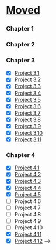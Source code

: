 # [Moved](https://blainjonesacc.github.io/Pages-2/cti110_prog_landing_page)

<!-- # Programming
## Instruction

<!-- ### Flowchart Examples

- [ ]  -->

### Chapter 1

<!-- - [ ] Project 1.1
- [ ] Project 1.2
- [ ] Project 1.3
- [ ] Project 1.4
- [ ] Project 1.5
- [ ] Project 1.6
- [ ] Project 1.7
- [ ] Project 1.8
- [ ] Project 1.9
- [ ] Project 1.10 -->

### Chapter 2

<!-- - [ ] Project 2.1
- [ ] Project 2.2
- [ ] Project 2.3
- [ ] Project 2.4
- [ ] Project 2.5
- [ ] Project 2.6
- [ ] Project 2.7
- [ ] Project 2.8
- [ ] Project 2.9
- [ ] Project 2.10 -->

### Chapter 3

- [X] [Project 3.1](Chapter_3/flowcharts_pseudocode/3.1/equilateral.md)
- [X] [Project 3.2](Chapter_3/flowcharts_pseudocode/3.2/right.md)
- [X] [Project 3.3](Chapter_3/flowcharts_pseudocode/3.3/guess.md)
- [X] [Project 3.4](Chapter_3/flowcharts_pseudocode/3.4/bouncy.md)
- [X] [Project 3.5](Chapter_3/flowcharts_pseudocode/3.5/population.md)
- [X] [Project 3.6](Chapter_3/flowcharts_pseudocode/3.6/leibniz.md)
- [X] [Project 3.7](Chapter_3/flowcharts_pseudocode/3.7/salary.md)
- [X] [Project 3.8](Chapter_3/flowcharts_pseudocode/3.8/gcd.md)
- [X] [Project 3.9](Chapter_3/flowcharts_pseudocode/3.9/sum.md)
- [X] [Project 3.10](Chapter_3/flowcharts_pseudocode/3.10/tidbit.md)
- [X] [Project 3.11](Chapter_3/flowcharts_pseudocode/3.11/sevens.md)

### Chapter 4

- [X] [Project 4.1](Chapter_4/flowcharts_pseudocode/4.1/encrypt.md)
- [X] [Project 4.2](Chapter_4/flowcharts_pseudocode/4.2/decrypt.md)
- [X] [Project 4.3](Chapter_4/flowcharts_pseudocode/4.3/project_4.3.md)
- [X] [Project 4.4](Chapter_4/flowcharts_pseudocode/4.4/project_4.4.md)
- [X] [Project 4.5](Chapter_4/flowcharts_pseudocode/4.5/project4.5.md)
- [ ] Project 4.6
- [ ] Project 4.7
- [ ] Project 4.8
- [ ] Project 4.9
- [ ] Project 4.10
- [X] [Project 4.11](Chapter_4/flowcharts_pseudocode/4.11/textanalysis.md)
- [X] [Project 4.12](Chapter_4/flowcharts_pseudocode/4.12/payroll.md) -->
